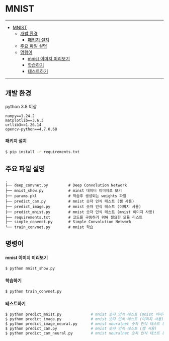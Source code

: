 # MNIST

---

- [MNIST](#mnist)
  - [개발 환경](#개발-환경)
      - [패키지 설치](#패키지-설치)
  - [주요 파일 설명](#주요-파일-설명)
  - [명령어](#명령어)
      - [mnist 이미지 미리보기](#mnist-이미지-미리보기)
      - [학습하기](#학습하기)
      - [테스트하기](#테스트하기)

---

## 개발 환경

python 3.8 이상

```
numpy==1.24.2
matplotlib==3.6.3
urllib3==1.26.14
opencv-python==4.7.0.68
```

#### 패키지 설치
```bash
$ pip install -r requirements.txt
```

## 주요 파일 설명

```
.
├── deep_convnet.py         # Deep Convolution Network
├── mnist_show.py           # minst 데이터 이미지로 보기
├── params.pkl              # 학습후 생성되는 weights 파일
├── predict_cam.py          # mnist 숫자 인식 테스트 (캠 사용)
├── predict_image.py        # mnist 숫자 인식 테스트 (이미지 사용)
├── predict_mnist.py        # mnist 숫자 인식 테스트 (mnist 이미지 사용)
├── requirements.txt        # 코드를 구동하기 위해 필요한 모듈 리스트
├── simple_convnet.py       # Simple Convolution Network
└── train_convnet.py        # mnist 학습
```

## 명령어

#### mnist 이미지 미리보기

```bash
$ python mnist_show.py
```

#### 학습하기

```bash
$ python train_convnet.py
```

#### 테스트하기

```bash
$ python predict_mnist.py             # mnist 숫자 인식 테스트 (mnist 이미지 사용)
$ python predict_image.py             # mnist 숫자 인식 테스트 (이미지 사용)
$ python predict_image_neural.py      # mnist neuralnet 숫자 인식 테스트 (이미지 사용)
$ python predict_cam.py               # mnist 숫자 인식 테스트 (캠 사용)
$ python predict_cam_neural.py        # mnist neuralnet 숫자 인식 테스트 (캠 사용)
```

